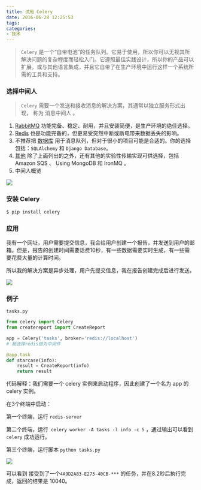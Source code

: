 ```yaml
---
title: 试用 Celery
date: 2016-06-28 12:25:53
tags:
categories:
- 技术
---
```


> `Celery` 是一个“自带电池”的任务队列。它易于使用，所以你可以无视其所解决问题的复杂程度而轻松入门。它遵照最佳实践设计，所以你的产品可以扩展，或与其他语言集成，并且它自带了在生产环境中运行这样一个系统所需的工具和支持。

### 选择中间人

> `Celery` 需要一个发送和接收消息的解决方案，其通常以独立服务形式出现， 称为 消息中间人 。

1. [RabbitMQ](http://docs.jinkan.org/docs/celery/getting-started/first-steps-with-celery.html#rabbitmq) 功能完备、稳定、耐用，并且安装简便，是生产环境的绝佳选择。 
2. [Redis](http://docs.jinkan.org/docs/celery/getting-started/first-steps-with-celery.html#redis) 也是功能完备的，但更易受突然中断或断电带来数据丢失的影响。
3. 不推荐把 [数据库](http://docs.jinkan.org/docs/celery/getting-started/first-steps-with-celery.html#id4) 用于消息队列，但对于很小的项目可能是合适的。你的选择包括：`SQLAlchemy` 和 `Django Database`。
4. [其他](http://docs.jinkan.org/docs/celery/getting-started/first-steps-with-celery.html#id5) 除了上面列出的之外，还有其他的实验性传输实现可供选择，包括 Amazon SQS 、 Using MongoDB 和 IronMQ 。
5. 中间人概览

![](http://pics.naaln.com/blog/2019-01-14-060754.jpg)

### 安装 Celery

```zsh
$ pip install celery
```

### 应用

我有一个网址，用户需要提交信息，我会给用户创建一个报告，并发送到用户的邮箱。但是，报告的创建时间需要话费10秒，有一些数据需要实时生成，有一些需要花费大量的计算时间。

所以我的解决方案是异步处理，用户先提交信息，我在报告创建完成后进行发送。

![](http://pics.naaln.com/blog/2019-01-14-060755.jpg)

### 例子

`tasks.py`
```python
from celery import Celery
from createreport import CreateReport

app = Celery('tasks', broker='redis://localhost')
# 我选择redis做为中间件

@app.task
def starcase(info):
    result = CreateReport(info)
    return result
```

代码解释：我们需要一个 celery 实例来启动程序，因此创建了一个名为 app 的 celery 实例。

在3个终端中启动：

第一个终端，运行 `redis-server`

第二个终端，运行` celery worker -A tasks -l info -c 5` ，通过输出可以看到 `celery` 成功运行。

第三个终端，运行脚本 `python tasks.py`

![](http://pics.naaln.com/blog/2019-01-14-060756.jpg)

可以看到 接受到了一个`4A9D2A83-E273-40CB-***` 的任务，并在8.2秒后执行完成，返回的结果是 10040。


